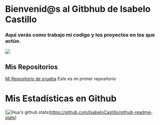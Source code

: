 # Bienvenid@s al Gitbhub de Isabelo Castillo

### Aqui verás como trabajo mi codigo y los proyectos en los que actúo.

![](https://cdn.pixabay.com/photo/2016/10/11/21/43/geometric-1732847_1280.jpg)


## Mis Repositorios

[Mi Repositorio de prueba](https://github.com/IsabeloCastillo/MiPrimerRepositorio) Este es mi primer repositorio

# Mis Estadísticas en Github
[![Hua's github stats](https://github-readme-stats.vercel.app/api?username=IsabeloCastillo&show_icons=true&theme=dark)(https://github.com/IsabeloCastillo/github-readme-stats)






